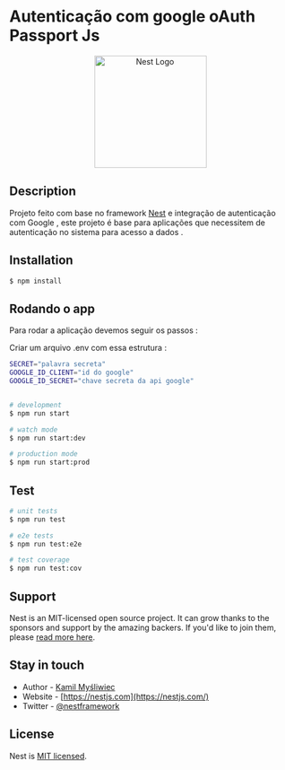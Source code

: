 # Autenticação com google oAuth Passport Js

<p align="center">
  <a href="http://nestjs.com/" target="blank"><img src="https://nestjs.com/img/logo-small.svg" width="200" alt="Nest Logo" /></a>
</p>


## Description

Projeto feito com base no framework [Nest](https://github.com/nestjs/nest) e integração de autenticação com Google , este projeto é base para aplicações que necessitem de autenticação no sistema para acesso a dados .

## Installation

```bash
$ npm install
```

## Rodando o app

Para rodar a aplicação devemos seguir os passos :

Criar um arquivo .env com essa estrutura :

```bash
SECRET="palavra secreta"
GOOGLE_ID_CLIENT="id do google"
GOOGLE_ID_SECRET="chave secreta da api google"



```



```bash
# development
$ npm run start

# watch mode
$ npm run start:dev

# production mode
$ npm run start:prod
```

## Test

```bash
# unit tests
$ npm run test

# e2e tests
$ npm run test:e2e

# test coverage
$ npm run test:cov
```

## Support

Nest is an MIT-licensed open source project. It can grow thanks to the sponsors and support by the amazing backers. If you'd like to join them, please [read more here](https://docs.nestjs.com/support).

## Stay in touch

- Author - [Kamil Myśliwiec](https://kamilmysliwiec.com)
- Website - [https://nestjs.com](https://nestjs.com/)
- Twitter - [@nestframework](https://twitter.com/nestframework)

## License

Nest is [MIT licensed](LICENSE).
